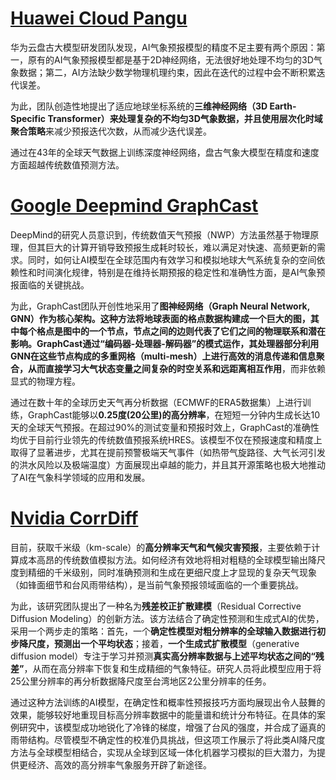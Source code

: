 # [Huawei Cloud Pangu](https://www.nature.com/articles/s41586-023-06185-3#Abs1)

华为云盘古大模型研发团队发现，AI气象预报模型的精度不足主要有两个原因：第一，原有的AI气象预报模型都是基于2D神经网络，无法很好地处理不均匀的3D气象数据；第二，AI方法缺少数学物理机理约束，因此在迭代的过程中会不断积累迭代误差。

为此，团队创造性地提出了适应地球坐标系统的**三维神经网络（3D Earth-Specific Transformer）**来处理复杂的不均匀3D气象数据，并且使用**层次化时域聚合策略**来减少预报迭代次数，从而减少迭代误差。

通过在43年的全球天气数据上训练深度神经网络，盘古气象大模型在精度和速度方面超越传统数值预测方法。

# [Google Deepmind GraphCast](https://www.science.org/stoken/author-tokens/ST-1550/full)

DeepMind的研究人员意识到，传统数值天气预报（NWP）方法虽然基于物理原理，但其巨大的计算开销导致预报生成耗时较长，难以满足对快速、高频更新的需求。同时，如何让AI模型在全球范围内有效学习和模拟地球大气系统复杂的空间依赖性和时间演化规律，特别是在维持长期预报的稳定性和准确性方面，是AI气象预报面临的关键挑战。

为此，GraphCast团队开创性地采用了**图神经网络（Graph Neural Network, GNN）**作为核心架构。这种方法将地球表面的格点数据构建成一个巨大的图，其中每个格点是图中的一个节点，节点之间的边则代表了它们之间的物理联系和潜在影响。GraphCast通过“编码器-处理器-解码器”的模式运作，其处理器部分利用GNN在这些节点构成的多重网格（multi-mesh）上进行高效的消息传递和信息聚合，从而**直接学习大气状态变量之间复杂的时空关系和远距离相互作用**，而非依赖显式的物理方程。

通过在数十年的全球历史天气再分析数据（ECMWF的ERA5数据集）上进行训练，GraphCast能够以**0.25度(20公里)的高分辨率**，在短短一分钟内生成长达10天的全球天气预报。在超过90%的测试变量和预报时效上，GraphCast的准确性均优于目前行业领先的传统数值预报系统HRES。该模型不仅在预报速度和精度上取得了显著进步，尤其在提前预警极端天气事件（如热带气旋路径、大气长河引发的洪水风险以及极端温度）方面展现出卓越的能力，并且其开源策略也极大地推动了AI在气象科学领域的应用和发展。

# [Nvidia CorrDiff](https://www.nature.com/articles/s43247-025-02042-5)

目前，获取千米级（km-scale）的**高分辨率天气和气候灾害预报**，主要依赖于计算成本高昂的传统数值模拟方法。如何经济有效地将相对粗糙的全球模型输出降尺度到精细的千米级别，同时准确预测和生成在更细尺度上才显现的复杂天气现象（如锋面细节和台风雨带结构），是当前气象预报领域面临的一个重要挑战。

为此，该研究团队提出了一种名为**残差校正扩散建模**（Residual Corrective Diffusion Modeling）的创新方法。该方法结合了确定性预测和生成式AI的优势，采用一个两步走的策略：首先，一个**确定性模型对粗分辨率的全球输入数据进行初步降尺度，预测出一个平均状态**；接着，**一个生成式扩散模型**（generative diffusion model）专注于学习并预测**真实高分辨率数据与上述平均状态之间的“残差”**，从而在高分辨率下恢复和生成精细的气象特征。研究人员将此模型应用于将25公里分辨率的再分析数据降尺度至台湾地区2公里分辨率的任务。

通过这种方法训练的AI模型，在确定性和概率性预报技巧方面均展现出令人鼓舞的效果，能够较好地重现目标高分辨率数据中的能量谱和统计分布特征。在具体的案例研究中，该模型成功地锐化了冷锋的梯度，增强了台风的强度，并合成了逼真的雨带结构。尽管模型不确定性的校准仍具挑战，但这项工作展示了将此类AI降尺度方法与全球模型相结合，实现从全球到区域一体化机器学习模拟的巨大潜力，为提供更经济、高效的高分辨率气象服务开辟了新途径。


